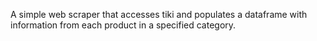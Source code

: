 A simple web scraper that accesses tiki and populates a dataframe with information from each product in a specified category.

